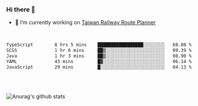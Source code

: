### Hi there 👋

- 🔭 I’m currently working on [Taiwan Railway Route Planner](https://github.com/Taiwan-Railway-Route-Planner)

<br/>

<!--START_SECTION:waka-->

```txt
TypeScript        8 hrs 5 mins    █████████████████░░░░░░░░   68.08 %
SCSS              1 hr 6 mins     ██▒░░░░░░░░░░░░░░░░░░░░░░   09.39 %
Java              1 hr 3 mins     ██▒░░░░░░░░░░░░░░░░░░░░░░   08.90 %
YAML              43 mins         █▓░░░░░░░░░░░░░░░░░░░░░░░   06.14 %
JavaScript        29 mins         █░░░░░░░░░░░░░░░░░░░░░░░░   04.13 %
```

<!--END_SECTION:waka-->

<br/>
<br/>

![Anurag's github stats](https://github-readme-stats.vercel.app/api?username=DepickereSven&show_icons=true&theme=tokyonight)



<!--
**DepickereSven/DepickereSven** is a ✨ _special_ ✨ repository because its `README.md` (this file) appears on your GitHub profile.

Here are some ideas to get you started:

- 🔭 I’m currently working on ...
- 🌱 I’m currently learning ...
- 👯 I’m looking to collaborate on ...
- 🤔 I’m looking for help with ...
- 💬 Ask me about ...
- 📫 How to reach me: ...
- 😄 Pronouns: ...
- ⚡ Fun fact: ...
-->
